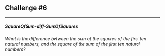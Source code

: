 ## Challenge #6

-------------------------------------
##### SquareOfSum-diff-SumOfSquares
*What is the difference between the sum of the squares of the first ten natural numbers, and the square of the sum of the first ten natural numbers?*
